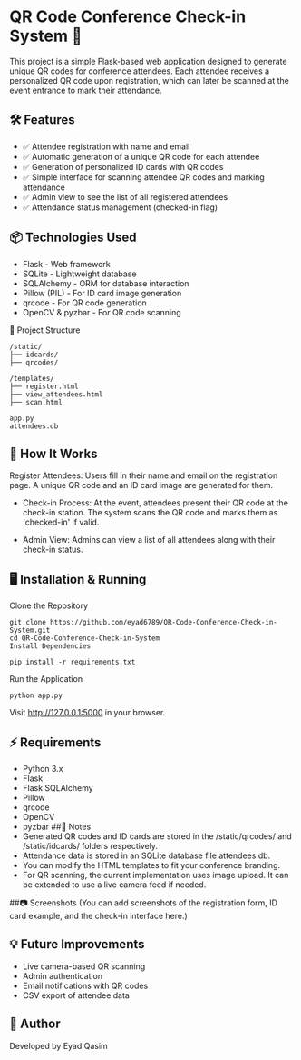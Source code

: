 # QR Code Conference Check-in System 🎫
This project is a simple Flask-based web application designed to generate unique QR codes for conference attendees. Each attendee receives a personalized QR code upon registration, which can later be scanned at the event entrance to mark their attendance.

## 🛠 Features
- ✅ Attendee registration with name and email
- ✅ Automatic generation of a unique QR code for each attendee
- ✅ Generation of personalized ID cards with QR codes
- ✅ Simple interface for scanning attendee QR codes and marking attendance
- ✅ Admin view to see the list of all registered attendees
- ✅ Attendance status management (checked-in flag)

## 📦 Technologies Used
- Flask - Web framework
- SQLite - Lightweight database
- SQLAlchemy - ORM for database interaction
- Pillow (PIL) - For ID card image generation
- qrcode - For QR code generation
- OpenCV & pyzbar - For QR code scanning

📁 Project Structure
```
/static/
├── idcards/       
├── qrcodes/       

/templates/
├── register.html  
├── view_attendees.html 
├── scan.html      

app.py            
attendees.db      
```
## 🚀 How It Works
Register Attendees:
Users fill in their name and email on the registration page.
A unique QR code and an ID card image are generated for them.

- Check-in Process:
At the event, attendees present their QR code at the check-in station.
The system scans the QR code and marks them as 'checked-in' if valid.

- Admin View:
Admins can view a list of all attendees along with their check-in status.

## 🖥️ Installation & Running
Clone the Repository
```
git clone https://github.com/eyad6789/QR-Code-Conference-Check-in-System.git
cd QR-Code-Conference-Check-in-System
Install Dependencies
```
```
pip install -r requirements.txt
```
Run the Application
```
python app.py
```
Visit http://127.0.0.1:5000 in your browser.

## ⚡ Requirements
- Python 3.x
- Flask
- Flask SQLAlchemy
- Pillow
- qrcode
- OpenCV
- pyzbar
##📌 Notes
- Generated QR codes and ID cards are stored in the /static/qrcodes/ and /static/idcards/ folders respectively.
- Attendance data is stored in an SQLite database file attendees.db.
- You can modify the HTML templates to fit your conference branding.
- For QR scanning, the current implementation uses image upload. It can be extended to use a live camera feed if needed.

##📷 Screenshots
(You can add screenshots of the registration form, ID card example, and the check-in interface here.)

## 💡 Future Improvements
- Live camera-based QR scanning
- Admin authentication
- Email notifications with QR codes
- CSV export of attendee data

## 👤 Author
Developed by Eyad Qasim
